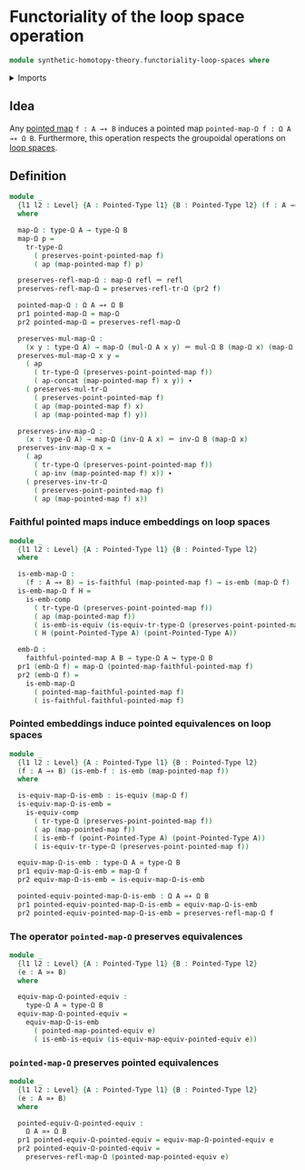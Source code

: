 # Functoriality of the loop space operation

```agda
module synthetic-homotopy-theory.functoriality-loop-spaces where
```

<details><summary>Imports</summary>

```agda
open import foundation.action-on-identifications-functions
open import foundation.dependent-pair-types
open import foundation.embeddings
open import foundation.equivalences
open import foundation.faithful-maps
open import foundation.identity-types
open import foundation.universe-levels

open import structured-types.faithful-pointed-maps
open import structured-types.pointed-equivalences
open import structured-types.pointed-maps
open import structured-types.pointed-types

open import synthetic-homotopy-theory.loop-spaces
```

</details>

## Idea

Any [pointed map](structured-types.pointed-maps.md) `f : A →∗ B` induces a
pointed map `pointed-map-Ω f : Ω A →∗ Ω B`. Furthermore, this operation respects
the groupoidal operations on
[loop spaces](sytnhetic-homotopy-theory.loop-spaces.md).

## Definition

```agda
module _
  {l1 l2 : Level} {A : Pointed-Type l1} {B : Pointed-Type l2} (f : A →∗ B)
  where

  map-Ω : type-Ω A → type-Ω B
  map-Ω p =
    tr-type-Ω
      ( preserves-point-pointed-map f)
      ( ap (map-pointed-map f) p)

  preserves-refl-map-Ω : map-Ω refl ＝ refl
  preserves-refl-map-Ω = preserves-refl-tr-Ω (pr2 f)

  pointed-map-Ω : Ω A →∗ Ω B
  pr1 pointed-map-Ω = map-Ω
  pr2 pointed-map-Ω = preserves-refl-map-Ω

  preserves-mul-map-Ω :
    (x y : type-Ω A) → map-Ω (mul-Ω A x y) ＝ mul-Ω B (map-Ω x) (map-Ω y)
  preserves-mul-map-Ω x y =
    ( ap
      ( tr-type-Ω (preserves-point-pointed-map f))
      ( ap-concat (map-pointed-map f) x y)) ∙
    ( preserves-mul-tr-Ω
      ( preserves-point-pointed-map f)
      ( ap (map-pointed-map f) x)
      ( ap (map-pointed-map f) y))

  preserves-inv-map-Ω :
    (x : type-Ω A) → map-Ω (inv-Ω A x) ＝ inv-Ω B (map-Ω x)
  preserves-inv-map-Ω x =
    ( ap
      ( tr-type-Ω (preserves-point-pointed-map f))
      ( ap-inv (map-pointed-map f) x)) ∙
    ( preserves-inv-tr-Ω
      ( preserves-point-pointed-map f)
      ( ap (map-pointed-map f) x))
```

### Faithful pointed maps induce embeddings on loop spaces

```agda
module _
  {l1 l2 : Level} {A : Pointed-Type l1} {B : Pointed-Type l2}
  where

  is-emb-map-Ω :
    (f : A →∗ B) → is-faithful (map-pointed-map f) → is-emb (map-Ω f)
  is-emb-map-Ω f H =
    is-emb-comp
      ( tr-type-Ω (preserves-point-pointed-map f))
      ( ap (map-pointed-map f))
      ( is-emb-is-equiv (is-equiv-tr-type-Ω (preserves-point-pointed-map f)))
      ( H (point-Pointed-Type A) (point-Pointed-Type A))

  emb-Ω :
    faithful-pointed-map A B → type-Ω A ↪ type-Ω B
  pr1 (emb-Ω f) = map-Ω (pointed-map-faithful-pointed-map f)
  pr2 (emb-Ω f) =
    is-emb-map-Ω
      ( pointed-map-faithful-pointed-map f)
      ( is-faithful-faithful-pointed-map f)
```

### Pointed embeddings induce pointed equivalences on loop spaces

```agda
module _
  {l1 l2 : Level} {A : Pointed-Type l1} {B : Pointed-Type l2}
  (f : A →∗ B) (is-emb-f : is-emb (map-pointed-map f))
  where

  is-equiv-map-Ω-is-emb : is-equiv (map-Ω f)
  is-equiv-map-Ω-is-emb =
    is-equiv-comp
      ( tr-type-Ω (preserves-point-pointed-map f))
      ( ap (map-pointed-map f))
      ( is-emb-f (point-Pointed-Type A) (point-Pointed-Type A))
      ( is-equiv-tr-type-Ω (preserves-point-pointed-map f))

  equiv-map-Ω-is-emb : type-Ω A ≃ type-Ω B
  pr1 equiv-map-Ω-is-emb = map-Ω f
  pr2 equiv-map-Ω-is-emb = is-equiv-map-Ω-is-emb

  pointed-equiv-pointed-map-Ω-is-emb : Ω A ≃∗ Ω B
  pr1 pointed-equiv-pointed-map-Ω-is-emb = equiv-map-Ω-is-emb
  pr2 pointed-equiv-pointed-map-Ω-is-emb = preserves-refl-map-Ω f
```

### The operator `pointed-map-Ω` preserves equivalences

```agda
module _
  {l1 l2 : Level} {A : Pointed-Type l1} {B : Pointed-Type l2}
  (e : A ≃∗ B)
  where

  equiv-map-Ω-pointed-equiv :
    type-Ω A ≃ type-Ω B
  equiv-map-Ω-pointed-equiv =
    equiv-map-Ω-is-emb
      ( pointed-map-pointed-equiv e)
      ( is-emb-is-equiv (is-equiv-map-equiv-pointed-equiv e))
```

### `pointed-map-Ω` preserves pointed equivalences

```agda
module _
  {l1 l2 : Level} {A : Pointed-Type l1} {B : Pointed-Type l2}
  (e : A ≃∗ B)
  where

  pointed-equiv-Ω-pointed-equiv :
    Ω A ≃∗ Ω B
  pr1 pointed-equiv-Ω-pointed-equiv = equiv-map-Ω-pointed-equiv e
  pr2 pointed-equiv-Ω-pointed-equiv =
    preserves-refl-map-Ω (pointed-map-pointed-equiv e)
```
